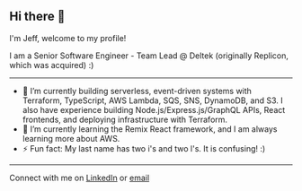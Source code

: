 ## Hi there 👋

I'm Jeff, welcome to my profile!

I am a Senior Software Engineer - Team Lead @ Deltek (originally Replicon, which was acquired) :)

---

- 🔭 I’m currently building serverless, event-driven systems with Terraform, TypeScript, AWS Lambda, SQS, SNS, DynamoDB, and S3. I also have experience building Node.js/Express.js/GraphQL APIs, React frontends, and deploying infrastructure with Terraform.
- 🌱 I’m currently learning the Remix React framework, and I am always learning more about AWS.
- ⚡ Fun fact: My last name has two i's and two l's. It is confusing! :)

---
Connect with me on [LinkedIn]() or [email](mailto:jeffrey.miiller@gmail.com)
